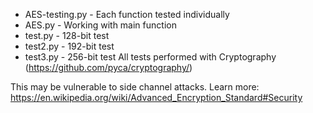 - AES-testing.py - Each function tested individually
- AES.py - Working with main function
- test.py - 128-bit test
- test2.py - 192-bit test
- test3.py - 256-bit test
All tests performed with Cryptography (https://github.com/pyca/cryptography/)

This may be vulnerable to side channel attacks. Learn more: 
https://en.wikipedia.org/wiki/Advanced_Encryption_Standard#Security
